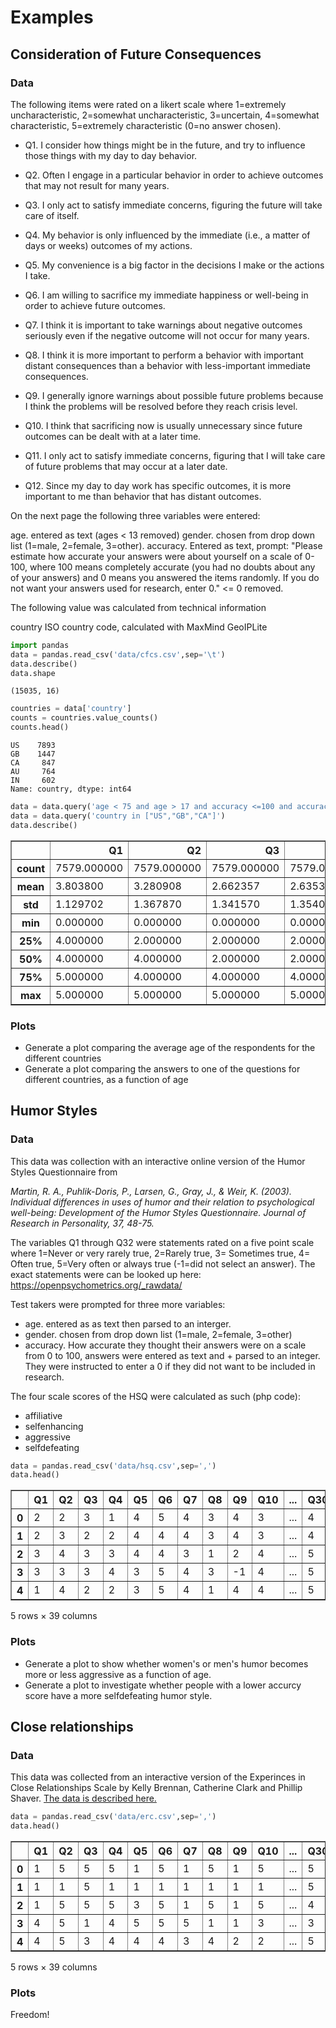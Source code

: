 
# Examples

##  Consideration of Future Consequences

### Data

The following items were rated on a likert scale where 1=extremely uncharacteristic, 2=somewhat uncharacteristic, 3=uncertain, 4=somewhat characteristic, 5=extremely characteristic (0=no answer chosen).

+ Q1. I consider how things might be in the future, and try to influence those things with my day to day behavior.  
+ Q2. Often I engage in a particular behavior in order to achieve outcomes that may not result for many years.  
+ Q3. I only act to satisfy immediate concerns, figuring the future will take care of itself.  
+ Q4. My behavior is only influenced by the immediate (i.e., a matter of days or weeks) outcomes of my actions.  
+ Q5. My convenience is a big factor in the decisions I make or the actions I take.  
+ Q6. I am willing to sacrifice my immediate happiness or well-being in order to achieve future outcomes.  
+ Q7. I think it is important to take warnings about negative outcomes seriously even if the negative outcome will not occur for many years.  
+ Q8. I think it is more important to perform a behavior with important distant consequences than a behavior with less-important immediate consequences.  
+ Q9. I generally ignore warnings about possible future problems because I think the problems will be resolved before they reach crisis level.  
+ Q10. I think that sacrificing now is usually unnecessary since future outcomes can be dealt with at a later time.

+ Q11. I only act to satisfy immediate concerns, figuring that I will take care of future problems that may occur at a later date.  
+ Q12. Since my day to day work has specific outcomes, it is more important to me than behavior that has distant outcomes.

On the next page the following three variables were entered:

age. entered as text (ages < 13 removed)
gender. chosen from drop down list (1=male, 2=female, 3=other).
accuracy. Entered as text, prompt: "Please estimate how accurate your answers were about yourself on a scale of 0-100, where 100 means completely accurate (you had no doubts about any of your answers) and 0 means you answered the items randomly. If you do not want your answers used for research, enter 0." <= 0 removed.

The following value was calculated from technical information

country	ISO country code, calculated with MaxMind GeoIPLite


```python
import pandas
data = pandas.read_csv('data/cfcs.csv',sep='\t')
data.describe()
data.shape
```




    (15035, 16)




```python
countries = data['country']
counts = countries.value_counts()
counts.head()
```




    US    7893
    GB    1447
    CA     847
    AU     764
    IN     602
    Name: country, dtype: int64




```python
data = data.query('age < 75 and age > 17 and accuracy <=100 and accuracy >=0')
data = data.query('country in ["US","GB","CA"]')
data.describe()
```




<div>
<style scoped>
    .dataframe tbody tr th:only-of-type {
        vertical-align: middle;
    }

    .dataframe tbody tr th {
        vertical-align: top;
    }

    .dataframe thead th {
        text-align: right;
    }
</style>
<table border="1" class="dataframe">
  <thead>
    <tr style="text-align: right;">
      <th></th>
      <th>Q1</th>
      <th>Q2</th>
      <th>Q3</th>
      <th>Q4</th>
      <th>Q5</th>
      <th>Q6</th>
      <th>Q7</th>
      <th>Q8</th>
      <th>Q9</th>
      <th>Q10</th>
      <th>Q11</th>
      <th>Q12</th>
      <th>age</th>
      <th>gender</th>
      <th>accuracy</th>
    </tr>
  </thead>
  <tbody>
    <tr>
      <th>count</th>
      <td>7579.000000</td>
      <td>7579.000000</td>
      <td>7579.000000</td>
      <td>7579.000000</td>
      <td>7579.000000</td>
      <td>7579.000000</td>
      <td>7579.000000</td>
      <td>7579.000000</td>
      <td>7579.000000</td>
      <td>7579.000000</td>
      <td>7579.000000</td>
      <td>7579.000000</td>
      <td>7579.000000</td>
      <td>7579.000000</td>
      <td>7579.000000</td>
    </tr>
    <tr>
      <th>mean</th>
      <td>3.803800</td>
      <td>3.280908</td>
      <td>2.662357</td>
      <td>2.635308</td>
      <td>3.388574</td>
      <td>3.670537</td>
      <td>3.916876</td>
      <td>3.502045</td>
      <td>2.566566</td>
      <td>2.498747</td>
      <td>2.570920</td>
      <td>2.920042</td>
      <td>32.170471</td>
      <td>1.553239</td>
      <td>85.899063</td>
    </tr>
    <tr>
      <th>std</th>
      <td>1.129702</td>
      <td>1.367870</td>
      <td>1.341570</td>
      <td>1.354055</td>
      <td>1.280250</td>
      <td>1.201759</td>
      <td>1.143540</td>
      <td>1.131422</td>
      <td>1.329029</td>
      <td>1.262297</td>
      <td>1.308489</td>
      <td>1.187799</td>
      <td>13.456761</td>
      <td>0.524319</td>
      <td>14.417180</td>
    </tr>
    <tr>
      <th>min</th>
      <td>0.000000</td>
      <td>0.000000</td>
      <td>0.000000</td>
      <td>0.000000</td>
      <td>0.000000</td>
      <td>0.000000</td>
      <td>0.000000</td>
      <td>0.000000</td>
      <td>0.000000</td>
      <td>0.000000</td>
      <td>0.000000</td>
      <td>0.000000</td>
      <td>18.000000</td>
      <td>0.000000</td>
      <td>1.000000</td>
    </tr>
    <tr>
      <th>25%</th>
      <td>4.000000</td>
      <td>2.000000</td>
      <td>2.000000</td>
      <td>2.000000</td>
      <td>2.000000</td>
      <td>3.000000</td>
      <td>4.000000</td>
      <td>3.000000</td>
      <td>1.000000</td>
      <td>2.000000</td>
      <td>2.000000</td>
      <td>2.000000</td>
      <td>21.000000</td>
      <td>1.000000</td>
      <td>80.000000</td>
    </tr>
    <tr>
      <th>50%</th>
      <td>4.000000</td>
      <td>4.000000</td>
      <td>2.000000</td>
      <td>2.000000</td>
      <td>4.000000</td>
      <td>4.000000</td>
      <td>4.000000</td>
      <td>4.000000</td>
      <td>2.000000</td>
      <td>2.000000</td>
      <td>2.000000</td>
      <td>3.000000</td>
      <td>28.000000</td>
      <td>2.000000</td>
      <td>90.000000</td>
    </tr>
    <tr>
      <th>75%</th>
      <td>5.000000</td>
      <td>4.000000</td>
      <td>4.000000</td>
      <td>4.000000</td>
      <td>4.000000</td>
      <td>5.000000</td>
      <td>5.000000</td>
      <td>4.000000</td>
      <td>4.000000</td>
      <td>4.000000</td>
      <td>4.000000</td>
      <td>4.000000</td>
      <td>42.000000</td>
      <td>2.000000</td>
      <td>97.000000</td>
    </tr>
    <tr>
      <th>max</th>
      <td>5.000000</td>
      <td>5.000000</td>
      <td>5.000000</td>
      <td>5.000000</td>
      <td>5.000000</td>
      <td>5.000000</td>
      <td>5.000000</td>
      <td>5.000000</td>
      <td>5.000000</td>
      <td>5.000000</td>
      <td>5.000000</td>
      <td>5.000000</td>
      <td>74.000000</td>
      <td>3.000000</td>
      <td>100.000000</td>
    </tr>
  </tbody>
</table>
</div>



### Plots

+ Generate a plot comparing the average age of the respondents for the different countries
+ Generate a plot comparing the answers to one of the questions for different countries, as a function of age

## Humor Styles

### Data

This data was collection with an interactive online version of the Humor Styles Questionnaire from

*Martin, R. A., Puhlik-Doris, P., Larsen, G., Gray, J., & Weir, K. (2003). Individual differences in uses of humor and their relation to psychological well-being: Development of the Humor Styles Questionnaire. Journal of Research in Personality, 37, 48-75.*

The variables Q1 through Q32 were statements rated on a five point scale where 1=Never or very rarely true, 2=Rarely true, 3= Sometimes true, 4= Often true, 5=Very often or always true (-1=did not select an answer). The exact statements were can be looked up here: https://openpsychometrics.org/_rawdata/

Test takers were prompted for three more variables:

+ age. entered as as text then parsed to an interger.
+ gender. chosen from drop down list (1=male, 2=female, 3=other)
+ accuracy. How accurate they thought their answers were on a scale from 0 to 100, answers were entered as text and + parsed to an integer. They were instructed to enter a 0 if they did not want to be included in research.	

The four scale scores of the HSQ were calculated as such (php code):

+ affiliative
+ selfenhancing
+ aggressive
+ selfdefeating


```python
data = pandas.read_csv('data/hsq.csv',sep=',')
data.head()
```




<div>
<style scoped>
    .dataframe tbody tr th:only-of-type {
        vertical-align: middle;
    }

    .dataframe tbody tr th {
        vertical-align: top;
    }

    .dataframe thead th {
        text-align: right;
    }
</style>
<table border="1" class="dataframe">
  <thead>
    <tr style="text-align: right;">
      <th></th>
      <th>Q1</th>
      <th>Q2</th>
      <th>Q3</th>
      <th>Q4</th>
      <th>Q5</th>
      <th>Q6</th>
      <th>Q7</th>
      <th>Q8</th>
      <th>Q9</th>
      <th>Q10</th>
      <th>...</th>
      <th>Q30</th>
      <th>Q31</th>
      <th>Q32</th>
      <th>affiliative</th>
      <th>selfenhancing</th>
      <th>agressive</th>
      <th>selfdefeating</th>
      <th>age</th>
      <th>gender</th>
      <th>accuracy</th>
    </tr>
  </thead>
  <tbody>
    <tr>
      <th>0</th>
      <td>2</td>
      <td>2</td>
      <td>3</td>
      <td>1</td>
      <td>4</td>
      <td>5</td>
      <td>4</td>
      <td>3</td>
      <td>4</td>
      <td>3</td>
      <td>...</td>
      <td>4</td>
      <td>2</td>
      <td>2</td>
      <td>4.0</td>
      <td>3.5</td>
      <td>3.0</td>
      <td>2.3</td>
      <td>25</td>
      <td>2</td>
      <td>100</td>
    </tr>
    <tr>
      <th>1</th>
      <td>2</td>
      <td>3</td>
      <td>2</td>
      <td>2</td>
      <td>4</td>
      <td>4</td>
      <td>4</td>
      <td>3</td>
      <td>4</td>
      <td>3</td>
      <td>...</td>
      <td>4</td>
      <td>3</td>
      <td>1</td>
      <td>3.3</td>
      <td>3.5</td>
      <td>3.3</td>
      <td>2.4</td>
      <td>44</td>
      <td>2</td>
      <td>90</td>
    </tr>
    <tr>
      <th>2</th>
      <td>3</td>
      <td>4</td>
      <td>3</td>
      <td>3</td>
      <td>4</td>
      <td>4</td>
      <td>3</td>
      <td>1</td>
      <td>2</td>
      <td>4</td>
      <td>...</td>
      <td>5</td>
      <td>4</td>
      <td>2</td>
      <td>3.9</td>
      <td>3.9</td>
      <td>3.1</td>
      <td>2.3</td>
      <td>50</td>
      <td>1</td>
      <td>75</td>
    </tr>
    <tr>
      <th>3</th>
      <td>3</td>
      <td>3</td>
      <td>3</td>
      <td>4</td>
      <td>3</td>
      <td>5</td>
      <td>4</td>
      <td>3</td>
      <td>-1</td>
      <td>4</td>
      <td>...</td>
      <td>5</td>
      <td>3</td>
      <td>3</td>
      <td>3.6</td>
      <td>4.0</td>
      <td>2.9</td>
      <td>3.3</td>
      <td>30</td>
      <td>2</td>
      <td>85</td>
    </tr>
    <tr>
      <th>4</th>
      <td>1</td>
      <td>4</td>
      <td>2</td>
      <td>2</td>
      <td>3</td>
      <td>5</td>
      <td>4</td>
      <td>1</td>
      <td>4</td>
      <td>4</td>
      <td>...</td>
      <td>5</td>
      <td>4</td>
      <td>2</td>
      <td>4.1</td>
      <td>4.1</td>
      <td>2.9</td>
      <td>2.0</td>
      <td>52</td>
      <td>1</td>
      <td>80</td>
    </tr>
  </tbody>
</table>
<p>5 rows × 39 columns</p>
</div>



### Plots

+ Generate a plot to show whether women's or men's humor becomes more or less aggressive as a function of age.
+ Generate a plot to investigate whether people with a lower accurcy score have a more selfdefeating humor style.

## Close relationships

### Data

This data was collected from an interactive version of the Experinces in Close Relationships Scale by Kelly Brennan, Catherine Clark and Phillip Shaver. [The data is described here.](data/erc_codebook.html)


```python
data = pandas.read_csv('data/erc.csv',sep=',')
data.head()
```




<div>
<style scoped>
    .dataframe tbody tr th:only-of-type {
        vertical-align: middle;
    }

    .dataframe tbody tr th {
        vertical-align: top;
    }

    .dataframe thead th {
        text-align: right;
    }
</style>
<table border="1" class="dataframe">
  <thead>
    <tr style="text-align: right;">
      <th></th>
      <th>Q1</th>
      <th>Q2</th>
      <th>Q3</th>
      <th>Q4</th>
      <th>Q5</th>
      <th>Q6</th>
      <th>Q7</th>
      <th>Q8</th>
      <th>Q9</th>
      <th>Q10</th>
      <th>...</th>
      <th>Q30</th>
      <th>Q31</th>
      <th>Q32</th>
      <th>Q33</th>
      <th>Q34</th>
      <th>Q35</th>
      <th>Q36</th>
      <th>age</th>
      <th>gender</th>
      <th>country</th>
    </tr>
  </thead>
  <tbody>
    <tr>
      <th>0</th>
      <td>1</td>
      <td>5</td>
      <td>5</td>
      <td>5</td>
      <td>1</td>
      <td>5</td>
      <td>1</td>
      <td>5</td>
      <td>1</td>
      <td>5</td>
      <td>...</td>
      <td>5</td>
      <td>5</td>
      <td>5</td>
      <td>5</td>
      <td>5</td>
      <td>5</td>
      <td>5</td>
      <td>32</td>
      <td>2</td>
      <td>US</td>
    </tr>
    <tr>
      <th>1</th>
      <td>1</td>
      <td>1</td>
      <td>5</td>
      <td>1</td>
      <td>1</td>
      <td>1</td>
      <td>1</td>
      <td>1</td>
      <td>1</td>
      <td>1</td>
      <td>...</td>
      <td>5</td>
      <td>5</td>
      <td>5</td>
      <td>5</td>
      <td>1</td>
      <td>5</td>
      <td>5</td>
      <td>35</td>
      <td>1</td>
      <td>US</td>
    </tr>
    <tr>
      <th>2</th>
      <td>1</td>
      <td>5</td>
      <td>5</td>
      <td>5</td>
      <td>3</td>
      <td>5</td>
      <td>1</td>
      <td>5</td>
      <td>1</td>
      <td>5</td>
      <td>...</td>
      <td>4</td>
      <td>4</td>
      <td>4</td>
      <td>4</td>
      <td>4</td>
      <td>3</td>
      <td>2</td>
      <td>19</td>
      <td>1</td>
      <td>IL</td>
    </tr>
    <tr>
      <th>3</th>
      <td>4</td>
      <td>5</td>
      <td>1</td>
      <td>4</td>
      <td>5</td>
      <td>5</td>
      <td>5</td>
      <td>1</td>
      <td>1</td>
      <td>3</td>
      <td>...</td>
      <td>3</td>
      <td>2</td>
      <td>4</td>
      <td>4</td>
      <td>5</td>
      <td>4</td>
      <td>3</td>
      <td>32</td>
      <td>1</td>
      <td>US</td>
    </tr>
    <tr>
      <th>4</th>
      <td>4</td>
      <td>5</td>
      <td>3</td>
      <td>4</td>
      <td>4</td>
      <td>4</td>
      <td>3</td>
      <td>4</td>
      <td>2</td>
      <td>2</td>
      <td>...</td>
      <td>5</td>
      <td>4</td>
      <td>4</td>
      <td>5</td>
      <td>5</td>
      <td>5</td>
      <td>4</td>
      <td>27</td>
      <td>1</td>
      <td>IE</td>
    </tr>
  </tbody>
</table>
<p>5 rows × 39 columns</p>
</div>



### Plots

Freedom!
